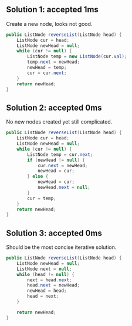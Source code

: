 ## Solution 1: accepted 1ms

Create a new node, looks not good. 

```java
public ListNode reverseList(ListNode head) {
    ListNode cur = head;
    ListNode newHead = null;
    while (cur != null) {
        ListNode temp = new ListNode(cur.val);
        temp.next = newHead;
        newHead = temp;
        cur = cur.next;
    }
    return newHead;
}
```

## Solution 2: accepted 0ms

No new nodes created yet still complicated.

```java
public ListNode reverseList(ListNode head) {
    ListNode cur = head;
    ListNode newHead = null;
    while (cur != null) {
        ListNode temp = cur.next;
        if (newHead != null) {
            cur.next = newHead;
            newHead = cur;
        } else {
            newHead = cur;
            newHead.next = null;
        }
        cur = temp;
    }
    return newHead;
}
```

## Solution 3: accepted 0ms

Should be the most concise iterative solution.  

```java
public ListNode reverseList(ListNode head) {
    ListNode newHead = null;
    ListNode next = null;
    while (head != null) {
        next = head.next;
        head.next = newHead;
        newHead = head;
        head = next;
    }

    return newHead;
}
```
